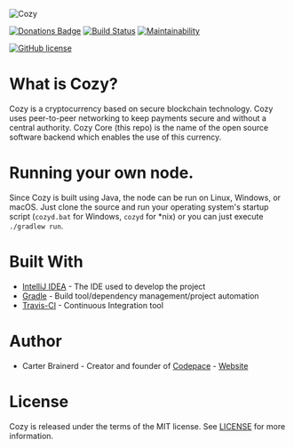 ![Cozy](https://github.com/cbrnrd/Cozy/blob/master/img/MAIN_IMG_AND_LOGO.png)

[![Donations Badge](https://yourdonation.rocks/images/badge.svg)](http://carterbrainerd.me/donations/)
[![Build Status](https://travis-ci.org/cbrnrd/Cozy.svg?branch=master)](https://travis-ci.org/cbrnrd/Cozy)
[![Maintainability](https://api.codeclimate.com/v1/badges/aae0d10eee08ad31cf2a/maintainability)](https://codeclimate.com/github/cbrnrd/Cozy/maintainability)

[![GitHub license](https://img.shields.io/github/license/cbrnrd/Cozy.svg?style=for-the-badge)](https://github.com/cbrnrd/Cozy/blob/master/LICENSE)

# What is Cozy?
Cozy is a cryptocurrency based on secure blockchain technology. Cozy uses peer-to-peer networking to keep payments secure and without a central authority. Cozy Core (this repo) is the name of the open source software backend which enables the use of this currency.

# Running your own node.
Since Cozy is built using Java, the node can be run on Linux, Windows, or macOS. Just clone the source and run your operating system's startup script
(`cozyd.bat` for Windows, `cozyd` for *nix) or you can just execute `./gradlew run`.
# Built With
- [IntelliJ IDEA](https://www.jetbrains.com/idea/) - The IDE used to develop the project
- [Gradle](https://gradle.org/) - Build tool/dependency management/project automation
- [Travis-CI](https://travis-ci.org/) - Continuous Integration tool

# Author
- Carter Brainerd - Creator and founder of [Codepace](http://codepace.io) - [Website](http://carterbrainerd.me)

# License
Cozy is released under the terms of the MIT license. See [LICENSE](https://github.com/cbrnrd/Cozy/blob/master/LICENSE) for more information.
